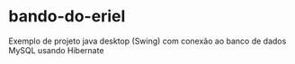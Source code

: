 # bando-do-eriel

Exemplo de projeto java desktop (Swing) com conexão ao banco de dados MySQL usando Hibernate 

